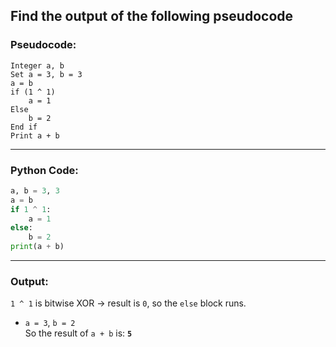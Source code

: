 ## Find the output of the following pseudocode

### Pseudocode:

```
Integer a, b
Set a = 3, b = 3
a = b
if (1 ^ 1)
    a = 1
Else
    b = 2
End if
Print a + b
```

---

### Python Code:

```python
a, b = 3, 3
a = b
if 1 ^ 1:
    a = 1
else:
    b = 2
print(a + b)
```

---

### Output:

`1 ^ 1` is bitwise XOR → result is `0`, so the `else` block runs.  
- `a = 3`, `b = 2`  
So the result of `a + b` is:  **`5`**